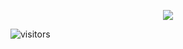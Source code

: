<p align="center">
<img src="https://github.com/eli-alkorta/eli-alkorta/blob/master/bio/biomin.gif">
</p>


 ![visitors](https://visitor-badge.glitch.me/badge?page_id=eli-akorta.eli-alkorta/README.md)

